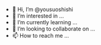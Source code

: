 - 👋 Hi, I’m @yousuoshishi
- 👀 I’m interested in ...
- 🌱 I’m currently learning ...
- 💞️ I’m looking to collaborate on ...
- 📫 How to reach me ...

<!---
yousuoshishi/yousuoshishi is a ✨ special ✨ repository because its `README.md` (this file) appears on your GitHub profile.
You can click the Preview link to take a look at your changes.
--->
